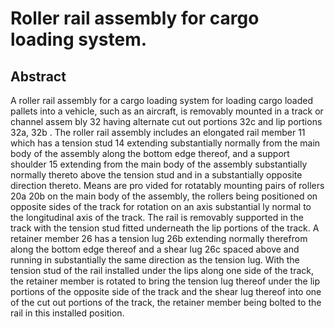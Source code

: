 # Roller rail assembly for cargo loading system.

## Abstract
A roller rail assembly for a cargo loading system for loading cargo loaded pallets into a vehicle, such as an aircraft, is removably mounted in a track or channel assem bly 32 having alternate cut out portions 32c and lip portions 32a, 32b . The roller rail assembly includes an elongated rail member 11 which has a tension stud 14 extending substantially normally from the main body of the assembly along the bottom edge thereof, and a support shoulder 15 extending from the main body of the assembly substantially normally thereto above the tension stud and in a substantially opposite direction thereto. Means are pro vided for rotatably mounting pairs of rollers 20a 20b on the main body of the assembly, the rollers being positioned on opposite sides of the track for rotation on an axis substantial ly normal to the longitudinal axis of the track. The rail is removably supported in the track with the tension stud fitted underneath the lip portions of the track. A retainer member 26 has a tension lug 26b extending normally therefrom along the bottom edge thereof and a shear lug 26c spaced above and running in substantially the same direction as the tension lug. With the tension stud of the rail installed under the lips along one side of the track, the retainer member is rotated to bring the tension lug thereof under the lip portions of the opposite side of the track and the shear lug thereof into one of the cut out portions of the track, the retainer member being bolted to the rail in this installed position.